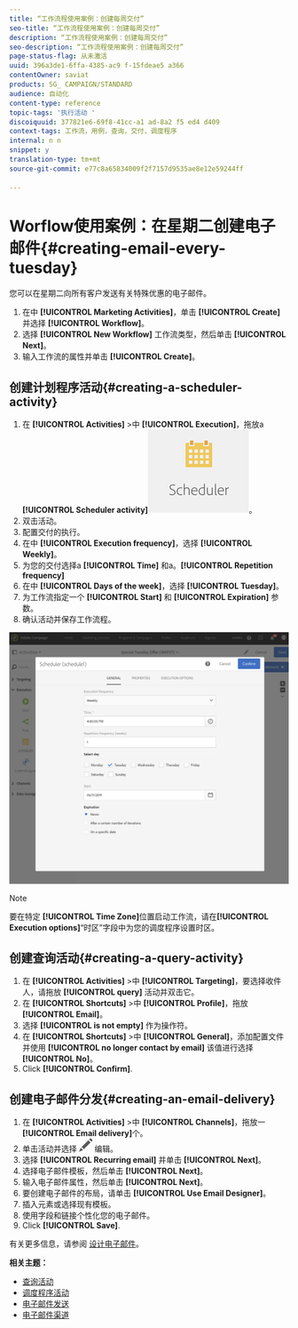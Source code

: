 ```yaml
---
title: “工作流程使用案例：创建每周交付”
seo-title: “工作流程使用案例：创建每周交付”
description: “工作流程使用案例：创建每周交付”
seo-description: “工作流程使用案例：创建每周交付”
page-status-flag: 从未激活
uuid: 396a3de1-6ffa-4385-ac9 f-15fdeae5 a366
contentOwner: saviat
products: SG_ CAMPAIGN/STANDARD
audience: 自动化
content-type: reference
topic-tags: '执行活动 '
discoiquuid: 377821e6-69f8-41cc-a1 ad-8a2 f5 ed4 d409
context-tags: 工作流，用例，查询，交付，调度程序
internal: n n
snippet: y
translation-type: tm+mt
source-git-commit: e77c8a65834009f2f7157d9535ae8e12e59244ff

---
```



# Worflow使用案例：在星期二创建电子邮件{#creating-email-every-tuesday}

您可以在星期二向所有客户发送有关特殊优惠的电子邮件。

1. 在中 **[!UICONTROL Marketing Activities]**，单击 **[!UICONTROL Create]** 并选择 **[!UICONTROL Workflow]**。
1. 选择 **[!UICONTROL New Workflow]** 工作流类型，然后单击 **[!UICONTROL Next]**。
1. 输入工作流的属性并单击 **[!UICONTROL Create]**。

## 创建计划程序活动{#creating-a-scheduler-activity}

1. 在 **[!UICONTROL Activities]** &gt;中 **[!UICONTROL Execution]**，拖放a **[!UICONTROL Scheduler activity]**![](assets/scheduler_icon.png)。
1. 双击活动。
1. 配置交付的执行。
1. 在中 **[!UICONTROL Execution frequency]**，选择 **[!UICONTROL Weekly]**。
1. 为您的交付选择a **[!UICONTROL Time]** 和a。**[!UICONTROL Repetition frequency]**
1. 在中 **[!UICONTROL Days of the week]**，选择 **[!UICONTROL Tuesday]**。
1. 为工作流指定一个 **[!UICONTROL Start]** 和 **[!UICONTROL Expiration]** 参数。
1. 确认活动并保存工作流程。

![](assets/scheduler_properties.png)

>[!NOTE]
>
>要在特定 **[!UICONTROL Time Zone]**&#x200B;位置启动工作流，请在&#x200B;**[!UICONTROL Execution options]**“时区”字段中为您的调度程序设置时区。

## 创建查询活动{#creating-a-query-activity}

1. 在 **[!UICONTROL Activities]** &gt;中 **[!UICONTROL Targeting]**，要选择收件人，请拖放 **[!UICONTROL query]** 活动并双击它。
1. 在 **[!UICONTROL Shortcuts]** &gt;中 **[!UICONTROL Profile]**，拖放 **[!UICONTROL Email]**。
1. 选择 **[!UICONTROL is not empty]** 作为操作符。
1. 在 **[!UICONTROL Shortcuts]** &gt;中 **[!UICONTROL General]**，添加配置文件并使用 **[!UICONTROL no longer contact by email]** 该值进行选择 **[!UICONTROL No]**。
1. Click **[!UICONTROL Confirm]**.

## 创建电子邮件分发{#creating-an-email-delivery}

1. 在 **[!UICONTROL Activities]** &gt;中 **[!UICONTROL Channels]**，拖放一 **[!UICONTROL Email delivery]**&#x200B;个。
1. 单击活动并选择 ![](assets/edit_darkgrey-24px.png) 编辑。
1. 选择 **[!UICONTROL Recurring email]** 并单击 **[!UICONTROL Next]**。
1. 选择电子邮件模板，然后单击 **[!UICONTROL Next]**。
1. 输入电子邮件属性，然后单击 **[!UICONTROL Next]**。
1. 要创建电子邮件的布局，请单击 **[!UICONTROL Use Email Designer]**。
1. 插入元素或选择现有模板。
1. 使用字段和链接个性化您的电子邮件。
1. Click **[!UICONTROL Save]**.

有关更多信息，请参阅 [设计电子邮件](../../designing/using/about-email-content-design.md#designing-an-email-content-from-scratch)。

**相关主题：**

* [查询活动](../..//automating/using/query.md)
* [调度程序活动](../..//automating/using/scheduler.md)
* [电子邮件发送](../..//automating/using/email-delivery.md)
* [电子邮件渠道](../..//channels/using/creating-an-email.md)
